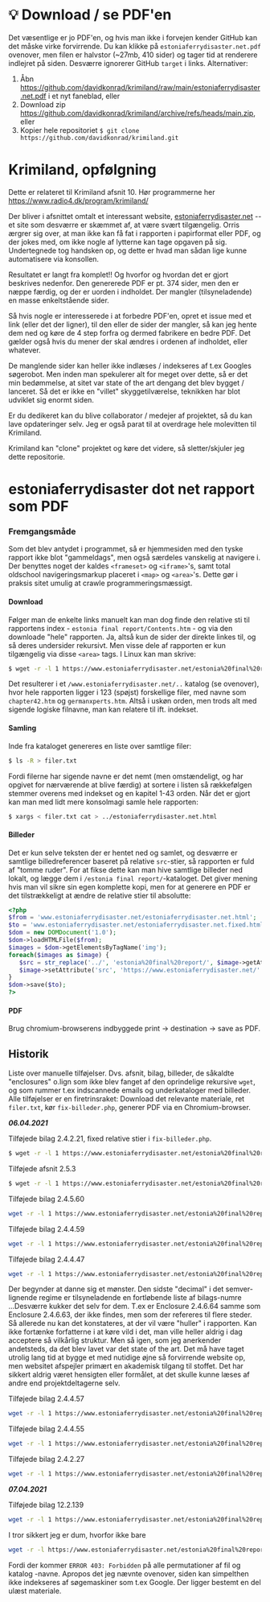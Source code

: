 # :bulb:  Download / se PDF'en
Det væsentlige er jo PDF'en, og hvis man ikke i forvejen kender GitHub kan det måske virke forvirrende. Du kan klikke på `estoniaferrydisaster.net.pdf` ovenover, men filen er halvstor (~27mb, 410 sider) og tager tid at renderere indlejret på siden.  Desværre ignorerer GitHub  `target` i links. Alternativer:

1. Åbn https://github.com/davidkonrad/krimiland/raw/main/estoniaferrydisaster.net.pdf i et nyt faneblad, eller
2. Download zip https://github.com/davidkonrad/krimiland/archive/refs/heads/main.zip, eller
3. Kopier hele repositoriet `$ git clone https://github.com/davidkonrad/krimiland.git`

# Krimiland, opfølgning
Dette er relateret til Krimiland afsnit 10. Hør programmerne her https://www.radio4.dk/program/krimiland/

Der bliver i afsnittet omtalt et interessant website, [estoniaferrydisaster.net](https:/www.estoniaferrydisaster.net)
 -- et site som desværre er skæmmet af, at være svært tilgængelig. Orris ærgrer sig over, at man ikke kan få fat i rapporten i papirformat eller PDF, og der jokes med, om ikke nogle af lytterne kan tage opgaven på sig. Undertegnede tog handsken op, og dette er hvad man sådan lige kunne automatisere via konsollen. 

Resultatet er langt fra komplet!! Og hvorfor og hvordan det er gjort beskrives nedenfor. Den genererede PDF er pt. 374 sider, men den er næppe færdig, og der er uorden i indholdet. Der mangler (tilsyneladende) en masse enkeltstående sider. 

Så hvis nogle er interesserede i at forbedre PDF'en, opret et issue med et link (eller det der ligner), til den eller de sider der mangler, så kan jeg hente dem ned og køre de 4 step forfra og dermed fabrikere en bedre PDF. Det gælder også hvis du mener der skal ændres i ordenen af indholdet, eller whatever. 

De manglende sider kan heller ikke indlæses / indekseres af t.ex Googles søgerobot. Men inden man spekulerer alt for meget over dette, så er det min bedømmelse, at sitet var state of the art dengang det blev bygget / lanceret. Så det er ikke en "villet" skyggetilværelse, teknikken har blot udviklet sig enormt siden.
 
Er du dedikeret kan du blive collaborator / medejer af projektet, så du kan lave opdateringer selv. Jeg er også parat til at overdrage hele molevitten til Krimiland. 

Krimiland kan "clone" projektet og køre det videre, så sletter/skjuler jeg dette repositorie.


# estoniaferrydisaster dot net rapport som PDF

### Fremgangsmåde

Som det blev antydet i programmet, så er hjemmesiden med den tyske rapport ikke blot "gammeldags", men også særdeles vanskelig at navigere i. Der benyttes noget der kaldes `<frameset>` og `<iframe>`'s, samt total oldschool navigeringsmarkup placeret i `<map>` og `<area>`'s. Dette gør i praksis sitet umulig at crawle programmeringsmæssigt.


#### Download
Følger man de enkelte links manuelt kan man dog finde den relative sti til rapportens index - `estonia final report/Contents.htm` - og via den downloade "hele" rapporten. Ja, altså kun de sider der direkte linkes til, og så deres undersider rekursivt. Men visse dele af rapporten er kun tilgængelig via disse `<area>` tags. I Linux kan man skrive:

```bash
$ wget -r -l 1 https://www.estoniaferrydisaster.net/estonia%20final%20report/Contents.htm
```

Det resulterer i et `/www.estoniaferrydisaster.net/..` katalog (se ovenover), hvor hele rapporten ligger i 123 (spøjst) forskellige filer, med navne som `chapter42.htm` og `germanxperts.htm`. Altså i uskøn orden, men trods alt med sigende logiske filnavne, man kan relatere til ift. indekset.

#### Samling
Inde fra kataloget genereres en liste over samtlige filer:

```bash
$ ls -R > filer.txt
```

Fordi filerne har sigende navne er det nemt (men omstændeligt, og har opgivet for nærværende at blive færdig) at sortere i listen så rækkefølgen stemmer overens med indekset og en kapitel 1-43 orden. Når det er gjort kan man med lidt mere konsolmagi samle hele rapporten: 

```bash
$ xargs < filer.txt cat > ../estoniaferrydisaster.net.html
```
#### Billeder
Det er kun selve teksten der er hentet ned og samlet, og desværre er samtlige billedreferencer baseret på relative `src`-stier, så rapporten er fuld af "tomme ruder".  For at fikse dette kan man hive samtlige billeder ned lokalt, og lægge dem i `/estonia final report/`-kataloget. Det giver mening hvis man vil sikre sin egen komplette kopi, men for at generere en PDF er det tilstrækkeligt at ændre de relative stier til absolutte:

```php
<?php
$from = 'www.estoniaferrydisaster.net/estoniaferrydisaster.net.html';
$to = 'www.estoniaferrydisaster.net/estoniaferrydisaster.net.fixed.html';
$dom = new DOMDocument('1.0');
$dom->loadHTMLFile($from);
$images = $dom->getElementsByTagName('img');
foreach($images as $image) {
   $src = str_replace('../', 'estonia%20final%20report/', $image->getAttribute('src')); 
   $image->setAttribute('src', 'https://www.estoniaferrydisaster.net/'.$src);
}
$dom->save($to);
?>
```

#### PDF
Brug chromium-browserens indbyggede print -> destination -> save as PDF. 

## Historik
Liste over manuelle tilføjelser. Dvs. afsnit, bilag, billeder, de såkaldte "enclosures" o.lign som ikke blev fanget af den oprindelige rekursive `wget`, og som rummer t.ex indscannede emails og underkataloger med billeder.  Alle tilføjelser er en firetrinsraket: Download det relevante materiale, ret `filer.txt`, kør `fix-billeder.php`, generer PDF via en Chromium-browser.

***06.04.2021***

Tilføjede bilag 2.4.2.21, fixed relative stier i `fix-billeder.php`.
```bash
$ wget -r -l 1 https://www.estoniaferrydisaster.net/estonia%20final%20report/enclosures%20HTM/2.4.2.21.htm
```

Tilføjede afsnit 2.5.3
```bash
$ wget -r -l 1 https://www.estoniaferrydisaster.net/estonia%20final%20report/2.5.3.htm
```
Tilføjede bilag 2.4.5.60
```bash
wget -r -l 1 https://www.estoniaferrydisaster.net/estonia%20final%20report/enclosures%20HTM/2.4.5.60.htm`
```
Tilføjede bilag 2.4.4.59
```bash
wget -r -l 1 https://www.estoniaferrydisaster.net/estonia%20final%20report/enclosures%20HTM/2.4.4.59.htm
```
Tilføjede bilag 2.4.4.47
```bash
wget -r -l 1 https://www.estoniaferrydisaster.net/estonia%20final%20report/enclosures%20HTM/2.4.4.47.htm
```
Der begynder at danne sig et mønster. Den sidste "decimal" i det semver-lignende regime er tilsyneladende en fortløbende liste af bilags-numre ...Desværre kukker det selv for dem. T.ex er Enclosure 2.4.6.64 samme som Enclosure 2.4.6.63, der ikke findes, men som der refereres til flere steder. Så allerede nu kan det konstateres, at der vil være "huller" i rapporten. Kan ikke fortænke forfatterne i at køre vild i det, man ville heller aldrig i dag acceptere så vilkårlig struktur. Men så igen, som jeg anerkender andetsteds, da det blev lavet var det state of the art.  Det må have taget utrolig lang tid at bygge et med nutidige øjne så forvirrende website op, men websitet afspejler primært en akademisk tilgang til stoffet. Det har sikkert aldrig været hensigten eller formålet, at det skulle kunne læses af andre end projektdeltagerne selv.

Tilføjede bilag 2.4.4.57
```bash
wget -r -l 1 https://www.estoniaferrydisaster.net/estonia%20final%20report/enclosures%20HTM/2.4.4.57.htm
```
Tilføjede bilag 2.4.4.55
```bash
wget -r -l 1 https://www.estoniaferrydisaster.net/estonia%20final%20report/enclosures%20HTM/2.4.4.55.htm
```
Tilføjede bilag 2.4.2.27
```bash
wget -r -l 1 https://www.estoniaferrydisaster.net/estonia%20final%20report/enclosures%20HTM/2.4.2.27.htm
```

***07.04.2021***

Tilføjede bilag 12.2.139
```bash
wget -r -l 1 https://www.estoniaferrydisaster.net/estonia%20final%20report/enclosures%20HTM/12.2.139.htm
```
I tror sikkert jeg er dum, hvorfor ikke bare 
```bash
wget -r -l https://www.estoniaferrydisaster.net/estonia%20final%20report/enclosures%20HTM/
```
Fordi der kommer `ERROR 403: Forbidden` på alle permutationer af fil og katalog -navne. Apropos det jeg nævnte ovenover, siden kan simpelthen ikke indekseres af søgemaskiner som t.ex Google. Der ligger bestemt en del ulæst materiale. 